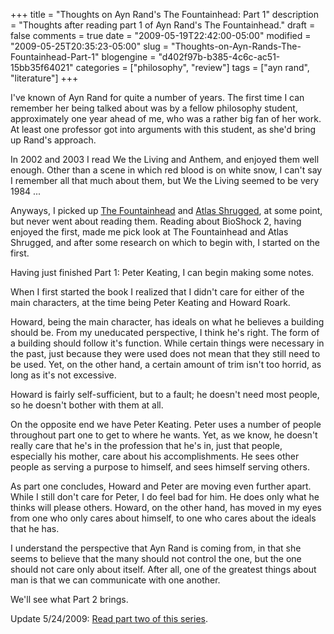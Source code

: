 +++
title = "Thoughts on Ayn Rand's The Fountainhead: Part 1"
description = "Thoughts after reading part 1 of Ayn Rand's The Fountainhead."
draft = false
comments = true
date = "2009-05-19T22:42:00-05:00"
modified = "2009-05-25T20:35:23-05:00"
slug = "Thoughts-on-Ayn-Rands-The-Fountainhead-Part-1"
blogengine = "d402f97b-b385-4c6c-ac51-15bb35f64021"
categories = ["philosophy", "review"]
tags = ["ayn rand", "literature"]
+++

<p>I've known of Ayn Rand for quite a number of years. The first time I can remember her being talked about was by a fellow philosophy student, approximately one year ahead of me, who was a rather big fan of her work. At least one professor got into arguments with this student, as she'd&nbsp;bring up&nbsp;Rand's approach.</p>
<p>In 2002 and 2003 I read We the Living and Anthem, and enjoyed them well enough. Other than a scene in which red blood is on white snow, I can't say I remember all that much about them, but We the Living seemed to be very 1984 ...</p>
<p>Anyways, I picked up <a href="http://www.amazon.com/gp/product/0452273331?tag=strivinglifen-20">The Fountainhead</a> and <a href="http://www.amazon.com/gp/product/0452011876?tag=strivinglifen-20">Atlas Shrugged</a>, at some point, but never went about reading them. Reading about BioShock 2, having enjoyed the first, made me pick look at The Fountainhead and Atlas Shrugged, and after some research on which to begin with, I started on the first.</p>
<p>Having just finished Part 1: Peter Keating, I can begin making some notes.</p>
<p>When I first started the book I realized that I didn't care for either of the main characters, at the time being Peter Keating and Howard Roark.</p>
<p>Howard, being the main character, has ideals on what he believes a building should be.&nbsp;From my uneducated perspective, I think he's right. The form of a building should follow it's function. While certain things were necessary in the past, just because they were used does not mean that they still need to be used. Yet, on the other hand, a certain amount of trim isn't too horrid, as long as it's not excessive.</p>
<p>Howard is fairly self-sufficient, but to a fault; he doesn't need most people, so he doesn't bother with them at all.</p>
<p>On the opposite end we have Peter Keating. Peter uses a number of people throughout part one to get to where he wants. Yet, as we know, he doesn't really care that he's in the profession that he's in, just that people, especially his mother, care about his accomplishments. He sees other people as serving a purpose to himself, and sees himself serving others.</p>
<p>As part one concludes, Howard and Peter are moving even further apart. While I still don't care for Peter, I do feel bad for him. He does only what he thinks will please others. Howard, on the other hand, has moved in my eyes from one who only cares about himself, to one who cares about the ideals that he has.</p>
<p>I understand the perspective that Ayn Rand is coming from, in that she seems to believe that the many should not control the one, but the one should not care only about itself. After all, one of the greatest things about man is that we can communicate with one another.</p>
<p>We'll see what Part&nbsp;2 brings.</p>
<p>Update 5/24/2009: <a href="http://strivinglife.com/words/post/Thoughts-on-Ayn-Rands-The-Fountainhead-Part-2.aspx">Read part two of this series</a>.</p>
